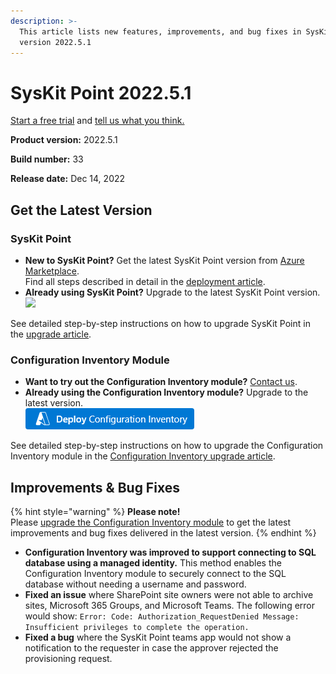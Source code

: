 ```yaml
---
description: >-
  This article lists new features, improvements, and bug fixes in SysKit Point
  version 2022.5.1
---
```


# SysKit Point 2022.5.1

[Start a free trial](https://www.syskit.com/products/point/free-trial/) and [tell us what you think.](https://www.syskit.com/company/contact-us/)

**Product version:** 2022.5.1

**Build number:** 33

**Release date:** Dec 14, 2022

## Get the Latest Version

### SysKit Point

* **New to SysKit Point?** Get the latest SysKit Point version from [Azure Marketplace](https://azuremarketplace.microsoft.com/en-us/marketplace/apps/syskitltd.syskit\_point).\
  Find all steps described in detail in the [deployment article](../../set-up-point-data-center/deployment/deploy-syskit-point.md).
* **Already using SysKit Point?** Upgrade to the latest SysKit Point version.\
  [![](https://aka.ms/deploytoazurebutton)](https://portal.azure.com/#create/Microsoft.Template/uri/https%3A%2F%2Fsyskitassetsstorage.blob.core.windows.net%2Fpoint%2FARMTemplates%2FPointUpdateDeploy%2FPointUpdateTemplate.json)

See detailed step-by-step instructions on how to upgrade SysKit Point in the [upgrade article](../../set-up-point-data-center/deployment/upgrade-syskit-point.md).

### Configuration Inventory Module

* **Want to try out the Configuration Inventory module?** [Contact us](https://www.syskit.com/contact-us/).
* **Already using the Configuration Inventory module?** Upgrade to the latest version.\
  [![](../../.gitbook/assets/deployconfigurationinventory.png)](https://portal.azure.com/#create/Microsoft.Template/uri/https%3A%2F%2Fsyskitassetsstorage.blob.core.windows.net%2Fpoint%2FARMTemplates%2FPointUpdateDeploy%2FCimUpdateVersion.json)

See detailed step-by-step instructions on how to upgrade the Configuration Inventory module in the [Configuration Inventory upgrade article](../../configuration-inventory/configuration-inventory-upgrade.md).

## Improvements & Bug Fixes

{% hint style="warning" %}
**Please note!**\
Please [upgrade the Configuration Inventory module](../../configuration-inventory/configuration-inventory-upgrade.md) to get the latest improvements and bug fixes delivered in the latest version.
{% endhint %}

* **Configuration Inventory was improved to support connecting to SQL database using a managed identity.** This method enables the Configuration Inventory module to securely connect to the SQL database without needing a username and password.
* **Fixed an issue** where SharePoint site owners were not able to archive sites, Microsoft 365 Groups, and Microsoft Teams. The following error would show: `Error: Code: Authorization_RequestDenied Message: Insufficient privileges to complete the operation.`
* **Fixed a bug** where the SysKit Point teams app would not show a notification to the requester in case the approver rejected the provisioning request.
